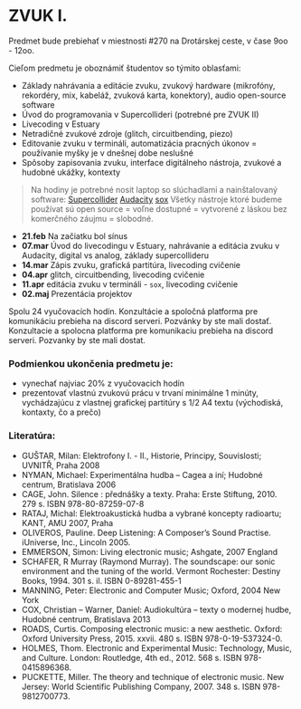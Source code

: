 # ZVUK I.

Predmet bude prebiehať v miestnosti #270 na Drotárskej ceste, v čase 9oo - 12oo.

Cieľom predmetu je oboznámiť študentov so týmito oblasťami:

* Základy nahrávania a editácie zvuku, zvukový hardware (mikrofóny, rekordéry, mix, kabeláž, zvuková karta, konektory), audio open-source software
* Úvod do programovania v Supercollideri (potrebné pre ZVUK II)
* Livecoding v Estuary
* Netradičné zvukové zdroje (glitch, circuitbending, piezo)
* Editovanie zvuku v termináli, automatizácia pracných úkonov = používanie myšky je v dnešnej dobe neslušné
* Spôsoby zapisovania zvuku, interface digitálneho nástroja, zvukové a hudobné ukážky, kontexty

> Na hodiny je potrebné nosit laptop so slúchadlami a nainštalovaný software:
	[Supercollider](https://supercollider.github.io/)
	[Audacity](https://www.audacityteam.org/)
	[sox](http://sox.sourceforge.net/)
	Všetky nástroje ktoré budeme používat sú open source = voľne dostupné = vytvorené z láskou bez komerčného záujmu = slobodné.

* **21.feb** Na začiatku bol sínus
* **07.mar** Úvod do livecodingu v Estuary, nahrávanie a editácia zvuku v Audacity, digital vs analog, základy supercollideru
* **14.mar** Zápis zvuku, grafická partitúra, livecoding cvičenie
* **04.apr** glitch, circuitbending, livecoding cvičenie
* **11.apr** editácia zvuku v termináli - ```sox```, livecoding cvičenie
* **02.maj** Prezentácia projektov

Spolu 24 vyučovacích hodín.
Konzultácie a spoločná platforma pre komunikáciu prebieha na discord serveri. Pozvánky by ste mali dostať.
Konzultacie a spolocna platforma pre komunikaciu prebieha na discord serveri. Pozvanky by ste mali dostat.
### Podmienkou ukončenia predmetu je:
 * vynechať najviac 20% z vyučovacich hodín
 * prezentovať vlastnú zvukovú prácu v trvaní minimálne 1 minúty, vychádzajúcu z vlastnej grafickej partitúry s 1/2 A4 textu (východiská, kontaxty, čo a prečo)

### Literatúra:
- GUŠTAR, Milan: Elektrofony I. - II., Historie, Principy, Souvislosti; UVNITŘ, Praha 2008
- NYMAN, Michael: Experimentálna hudba – Cagea a iní; Hudobné centrum, Bratislava 2006
- CAGE, John. Silence : přednášky a texty. Praha: Erste Stiftung, 2010. 279 s. ISBN 978-80-87259-07-8
- RATAJ, Michal: Elektroakustická hudba a vybrané koncepty radioartu; KANT, AMU 2007, Praha
- OLIVEROS, Pauline. Deep Listening: A Composer’s Sound Practise. iUniverse, Inc., Lincoln 2005.
- EMMERSON, Simon: Living electronic music; Ashgate, 2007 England
- SCHAFER, R Murray (Raymond Murray). The soundscape: our sonic environment and the tuning of the world. Vermont Rochester: Destiny Books, 1994. 301 s. il. ISBN 0-89281-455-1
- MANNING, Peter: Electronic and Computer Music; Oxford, 2004 New York
- COX, Christian – Warner, Daniel: Audiokultúra – texty o modernej hudbe, Hudobné centrum, Bratislava 2013
- ROADS, Curtis. Composing electronic music: a new aesthetic. Oxford: Oxford University Press, 2015. xxvii. 480 s. ISBN 978-0-19-537324-0.
- HOLMES, Thom. Electronic and Experimental Music: Technology, Music, and Culture. London: Routledge, 4th ed., 2012. 568 s. ISBN 978-0415896368.
- PUCKETTE, Miller. The theory and technique of electronic music. New Jersey: World Scientific Publishing Company, 2007. 348 s. ISBN 978-9812700773.
